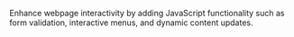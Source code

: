 Enhance webpage interactivity by adding
JavaScript functionality such as form
validation, interactive menus, and dynamic
content updates.
